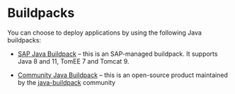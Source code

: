 <!-- loio5e7fc024764744edb4a19a003dacf868 -->

# Buildpacks

You can choose to deploy applications by using the following Java buildpacks:

-   [SAP Java Buildpack](sap-java-buildpack-ad3e8df.md) – this is an SAP-managed buildpack. It supports Java 8 and 11, TomEE 7 and Tomcat 9.

-   [Community Java Buildpack](community-java-buildpack-4e2f2b5.md) – this is an open-source product maintained by the [java-buildpack](https://github.com/cloudfoundry/java-buildpack) community


